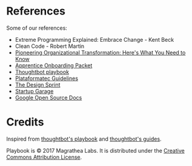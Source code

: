 # References

Some of our references:

* Extreme Programming Explained: Embrace Change - Kent Beck
* Clean Code - Robert Martin
* [Pioneering Organizational Transformation: Here's What You Need to Know](https://www.thoughtworks.com/insights/blog/10-tips-transformation-guide-pioneers)
* [Apprentice Onboarding Packet](https://github.com/thoughtbot/apprenticeship)
* [Thoughtbot playbook](https://thoughtbot.com/playbook)
* [Plataformatec Guidelines](guidelines.plataformatec.com.br)
* [The Design Sprint](www.gv.com/sprint)
* [Startup Garage](https://www.gsb.stanford.edu/stanford-gsb-experience/academic/entrepreneurship/startup-garage)
* [Google Open Source Docs](https://opensource.google.com/docs)

# Credits

Inspired from [thoughtbot's playbook](https://thoughtbot.com/playbook) and [thoughtbot's guides](https://github.com/thoughtbot/guides).

Playbook is © 2017 Magrathea Labs. It is distributed under the [Creative Commons Attribution License](https://creativecommons.org/licenses/by/3.0/).
